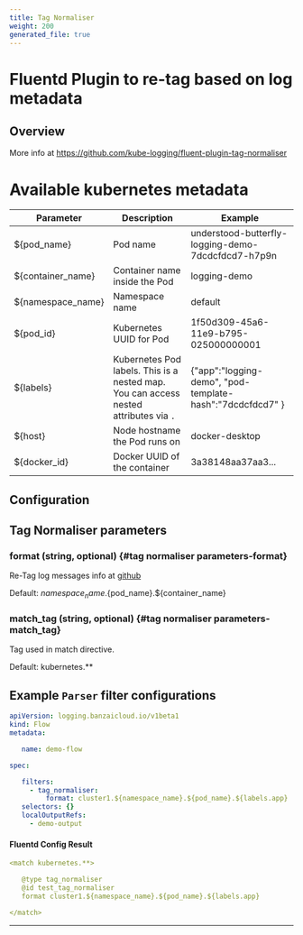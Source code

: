 ```yaml
---
title: Tag Normaliser
weight: 200
generated_file: true
---
```


# Fluentd Plugin to re-tag based on log metadata
## Overview
 More info at https://github.com/kube-logging/fluent-plugin-tag-normaliser

 # Available kubernetes metadata

 | Parameter | Description | Example |
 |-----------|-------------|---------|
 | ${pod_name} | Pod name | understood-butterfly-logging-demo-7dcdcfdcd7-h7p9n |
 | ${container_name} | Container name inside the Pod | logging-demo |
 | ${namespace_name} | Namespace name | default |
 | ${pod_id} | Kubernetes UUID for Pod | 1f50d309-45a6-11e9-b795-025000000001  |
 | ${labels} | Kubernetes Pod labels. This is a nested map. You can access nested attributes via `.`  | {"app":"logging-demo", "pod-template-hash":"7dcdcfdcd7" }  |
 | ${host} | Node hostname the Pod runs on | docker-desktop |
 | ${docker_id} | Docker UUID of the container | 3a38148aa37aa3... |

## Configuration
## Tag Normaliser parameters

### format (string, optional) {#tag normaliser parameters-format}

Re-Tag log messages info at [github](https://github.com/kube-logging/fluent-plugin-tag-normaliser) 

Default: ${namespace_name}.${pod_name}.${container_name}

### match_tag (string, optional) {#tag normaliser parameters-match_tag}

Tag used in match directive.  

Default:  kubernetes.**


 ## Example `Parser` filter configurations
 ```yaml
 apiVersion: logging.banzaicloud.io/v1beta1
 kind: Flow
 metadata:

	name: demo-flow

 spec:

	filters:
	  - tag_normaliser:
	      format: cluster1.${namespace_name}.${pod_name}.${labels.app}
	selectors: {}
	localOutputRefs:
	  - demo-output

 ```

 #### Fluentd Config Result
 ```yaml
 <match kubernetes.**>

	@type tag_normaliser
	@id test_tag_normaliser
	format cluster1.${namespace_name}.${pod_name}.${labels.app}

 </match>
 ```

---
